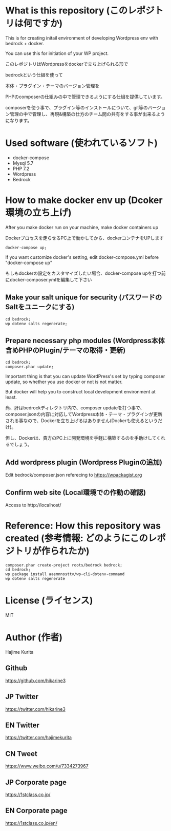 # What is this repository (このレポジトリは何ですか)
This is for creating initail environment of developing Wordpress env with bedrock + docker.

You can use this for initiation of your WP project.

このレポジトリはWordpressをdockerで立ち上げられる形で

bedrockという仕組を使って


本体・プラグイン・テーマのバージョン管理を


PHPのcomposerの仕組みの中で管理できるようにする仕組を提供しています。

composerを使う事で、プラグイン等のインストールについて、git等のバージョン管理の中で管理し、再現&構築の仕方のチーム間の共有をする事が出来るようになります。

# Used software (使われているソフト)
- docker-compose
- Mysql 5.7
- PHP 7.2
- Wordpress
- Bedrock

# How to make docker env up (Dcoker環境の立ち上げ)
After you make docker run on your machine, make docker containers  up

Dockerプロセスを走らせるPC上で動かしてから、dockerコンテナをUPします

```
docker-compose up;
```

If you want customize docker's setting, edit docker-compose.yml before "docker-compose up"

もしもdockerの設定をカスタマイズしたい場合、docker-compose upを打つ前にdocker-composer.ymlを編集して下さい

## Make your salt unique for security (パスワードのSaltをユニークにする)

```
cd bedrock;
wp dotenv salts regenerate;
```

## Prepare necessary php modules (Wordpress本体含めPHPのPlugin/テーマの取得・更新)

```
cd bedrock;
composer.phar update;
```

Important thing is that you can update WordPress's set by typing composer update, so whether you use docker or not is not matter.

But docker will help you to construct local development environment at least.

尚、肝はbedrockディレクトリ内で、composer updateを打つ事で、composer.jsonの内容に対応してWordpress本体・テーマ・プラグインが更新される事なので、Dockerを立ち上げるはありません(Dockerも使えるというだけ)。

但し、Dockerは、貴方のPC上に開発環境を手軽に構築するのを手助けしてくれるでしょう。

## Add wordpress plugin (Wordpress Pluginの追加)
Edit bedrock/composer.json referecing to https://wpackagist.org

## Confirm web site (Local環境での作動の確認)
Access to 
http://localhost/

# Reference: How this repository was created (参考情報: どのようにこのレポジトリが作られたか)

```
composer.phar create-project roots/bedrock bedrock;
cd bedrock;
wp package install aaemnnosttv/wp-cli-dotenv-command
wp dotenv salts regenerate
```

# License (ライセンス)

MIT

# Author (作者)

Hajime Kurita

## Github
https://github.com/hikarine3

## JP Twitter
https://twitter.com/hikarine3

## EN Twitter
https://twitter.com/hajimekurita

## CN Tweet
https://www.weibo.com/u/7334273967

## JP Corporate page
https://1stclass.co.jp/

## EN Corporate page
https://1stclass.co.jp/en/

